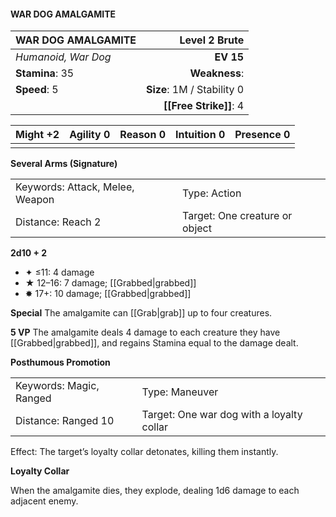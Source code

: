 #### WAR DOG AMALGAMITE

| WAR DOG AMALGAMITE  |          **Level 2 Brute** |
| :------------------ | -------------------------: |
| *Humanoid, War Dog* |                  **EV 15** |
| **Stamina**: 35     |              **Weakness**: |
| **Speed**: 5        | **Size**: 1M / Stability 0 |
|                     |     **[[Free Strike]]**: 4 |

| **Might** +2 | **Agility** 0 | **Reason** 0 | **Intuition** 0 | **Presence** 0 |
| ------------ | ------------- | ------------ | --------------- | -------------- |
|              |               |              |                 |                |

**Several Arms (Signature)**

|                                 |                                |
| :------------------------------ | :----------------------------- |
| Keywords: Attack, Melee, Weapon | Type: Action                   |
| Distance: Reach 2               | Target: One creature or object |

**2d10 + 2**

- ✦ ≤11: 4 damage
- ★ 12–16: 7 damage; [[Grabbed|grabbed]]
- ✸ 17+: 10 damage; [[Grabbed|grabbed]]

****Special****
The amalgamite can [[Grab|grab]] up to four creatures.

****5 VP****
The amalgamite deals 4 damage to each creature they have [[Grabbed|grabbed]], and regains Stamina equal to the damage dealt.

**Posthumous Promotion**

|                         |                                           |
| :---------------------- | :---------------------------------------- |
| Keywords: Magic, Ranged | Type: Maneuver                            |
| Distance: Ranged 10     | Target: One war dog with a loyalty collar |

Effect: The target’s loyalty collar detonates, killing them instantly.

**Loyalty Collar**

When the amalgamite dies, they explode, dealing 1d6 damage to each adjacent enemy.
